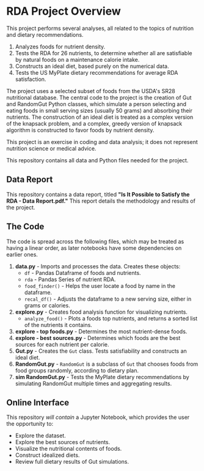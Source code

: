# RDA Project Overview
This project performs several analyses, all related to the topics of nutrition and dietary recommendations.
1. Analyzes foods for nutrient density.
2. Tests the RDA for 26 nutrients, to determine whether all are satisfiable by natural foods on a maintenance calorie intake.
3. Constructs an ideal diet, based purely on the numerical data.
4. Tests the US MyPlate dietary recommendations for average RDA satisfaction.

The project uses a selected subset of foods from the USDA's SR28 nutritional database.  The central code to the project is the creation of Gut and RandomGut Python classes, which simulate a person selecting and eating foods in small serving sizes (usually 50 grams) and absorbing their nutrients.  The construction of an ideal diet is treated as a complex version of the knapsack problem, and a complex, greedy version of knapsack algorithm is constructed to favor foods by nutrient density.

This project is an exercise in coding and data analysis; it does not represent nutrition science or medical advice.  

This repository contains all data and Python files needed for the project.  

## Data Report
This repository contains a data report, titled **"Is It Possible to Satisfy the RDA - Data Report.pdf."**  This report details the methodology and results of the project.

## The Code
The code is spread across the following files, which may be treated as having a linear order, as later notebooks have some dependencies on earlier ones.
1. **data.py** - Imports and processes the data.  Creates these objects:
    * `df` - Pandas Dataframe of foods and nutrients.
    * `rda` - Pandas Series of nutrient RDA.
    * `food_finder()` - Helps the user locate a food by name in the dataframe.
    * `recal_df()` - Adjusts the dataframe to a new serving size, either in grams or calories.
2. **explore.py** - Creates food analysis function for visualizing nutrients.
    * `analyze_food()` - Plots a foods top nutrients, and returns a sorted list of the nutrients it contains.
3. **explore - top foods.py** - Determines the most nutrient-dense foods.
4. **explore - best sources.py** - Determines which foods are the best sources for each nutrient per calorie.
5. **Gut.py** - Creates the `Gut` class.  Tests satisfiability and constructs an ideal diet.
6. **RandomGut.py** - `RandomGut` is a subclass of `Gut` that chooses foods from food groups randomly, according to dietary plan.
7. **sim RandomGut.py** - Tests the MyPlate dietary recommendations by simulating RandomGut multiple times and aggregating results.

## Online Interface 
This repository *will contain* a Jupyter Notebook, which provides the user the opportunity to:
* Explore the dataset. 
* Explore the best sources of nutrients.
* Visualize the nutritional contents of foods.
* Construct idealized diets.
* Review full dietary results of Gut simulations.

